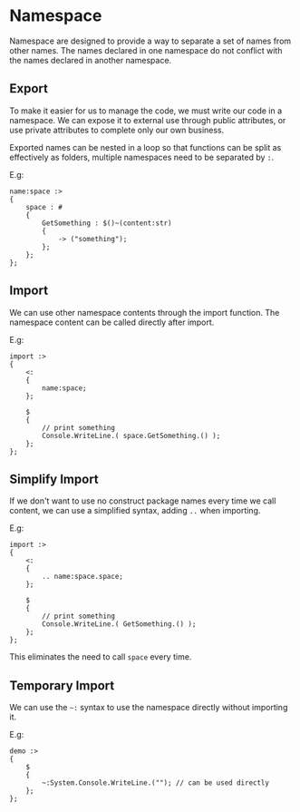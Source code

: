 # Namespace
Namespace are designed to provide a way to separate a set of names from other names. The names declared in one namespace do not conflict with the names declared in another namespace.

## Export
To make it easier for us to manage the code, we must write our code in a namespace. We can expose it to external use through public attributes, or use private attributes to complete only our own business.

Exported names can be nested in a loop so that functions can be split as effectively as folders, multiple namespaces need to be separated by `:`.

E.g:
```
name:space :>
{
    space : #
    {
        GetSomething : $()~(content:str)
        {
            -> ("something");
        };
    };
};
```
## Import
We can use other namespace contents through the import function. The namespace content can be called directly after import.

E.g:
```
import :>
{
    <:
    {
        name:space;
    };

    $
    {
        // print something
        Console.WriteLine.( space.GetSomething.() );
    };
};
```
## Simplify Import
If we don't want to use no construct package names every time we call content, we can use a simplified syntax, adding `..` when importing.

E.g:
```
import :>
{
    <:
    {
        .. name:space.space;
    };

    $
    {
        // print something
        Console.WriteLine.( GetSomething.() );
    };
};
```
This eliminates the need to call `space` every time.
## Temporary Import
We can use the `~:` syntax to use the namespace directly without importing it.

E.g:
```
demo :>
{
    $
    {
        ~:System.Console.WriteLine.(""); // can be used directly
    };
};
```